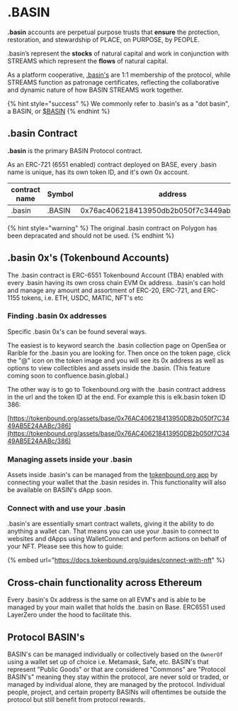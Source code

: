 # .BASIN

**.basin** accounts are perpetual purpose trusts that **ensure** the protection, restoration, and stewardship of PLACE, on PURPOSE, by PEOPLE. &#x20;

.basin’s represent the **stocks** of natural capital and work in conjunction with STREAMS which represent the **flows** of natural capital.

As a platform cooperative, [.basin's](.basin.md) are 1:1 membership of the protocol, while STREAMS function as patronage certificates, reflecting the collaborative and dynamic nature of how BASIN STREAMS work together.

{% hint style="success" %}
We commonly refer to .basin's as a "dot basin", a BASIN, or [$BASIN](https://twitter.com/search?q=%24BASIN)
{% endhint %}

## .basin Contract

**.basin** is the primary BASIN Protocol contract.&#x20;

As an ERC-721 (6551 enabled) contract deployed on BASE, every .basin name is unique, has its own token ID, and it's own 0x account.&#x20;

<table data-full-width="true"><thead><tr><th width="164">contract name</th><th width="93">Symbol</th><th>address</th><th data-type="content-ref"></th></tr></thead><tbody><tr><td>.basin</td><td>.BASIN</td><td>0x76ac406218413950db2b050f7c3449ab5e24aabc</td><td><a href="https://basescan.org/token/0x76ac406218413950db2b050f7c3449ab5e24aabc">https://basescan.org/token/0x76ac406218413950db2b050f7c3449ab5e24aabc</a></td></tr></tbody></table>

{% hint style="warning" %}
The original .basin contract on Polygon has been depracated and should not be used.
{% endhint %}

## .basin 0x's (Tokenbound Accounts)

The .basin contract is ERC-6551 Tokenbound Account (TBA) enabled with every .basin having its own cross chain EVM 0x address.  .basin's can hold and manage any amount and assortment of ERC-20, ERC-721, and ERC-1155 tokens, i.e. ETH, USDC, MATIC, NFT's etc

### Finding .basin 0x addresses

Specific .basin 0x's can be found several ways. &#x20;

The easiest is to keyword search the .basin collection page on OpenSea or Rarible for the .basin you are looking for. Then once on the token page, click the "@" icon on the token image and you will see its 0x address as well as options to view collectibles and assets inside the .basin.  (This feature coming soon to confluence.basin.global.)

The other way is to go to Tokenbound.org with the .basin contract address in the url and the token ID at the end.  For example this is elk.basin token ID 386:

[https://tokenbound.org/assets/base/0x76AC406218413950DB2b050f7C3449AB5E24AABc/386](https://tokenbound.org/assets/base/0x76AC406218413950DB2b050f7C3449AB5E24AABc/386)

### Managing assets inside your .basin

Assets inside .basin's can be managed from the [tokenbound.org app](https://tokenbound.org/) by connecting your wallet that the .basin resides in. This functionality will also be available on BASIN's dApp soon.

### Connect with and use your .basin

.basin's are essentially smart contract wallets, giving it the ability to do anything a wallet can. That means you can use your .basin to connect to websites and dApps using WalletConnect and perform actions on behalf of your NFT.  Please see this how to guide:

{% embed url="https://docs.tokenbound.org/guides/connect-with-nft" %}

## Cross-chain functionality across Ethereum

Every .basin's 0x address is the same on all EVM's and is able to be managed by your main wallet that holds the .basin on Base.  ERC6551 used LayerZero under the hood to facilitate this.

## Protocol BASIN's

BASIN's can be managed individually or collectively based on the `OwnerOf` using a wallet set up of choice i.e. Metamask, Safe, etc.  BASIN's that represent "Public Goods" or that are considered "Commons" are "Protocol BASIN's" meaning they stay within the protocol, are never sold or traded, or managed by individual alone, they are managed by the protocol. Individual people, project, and certain property BASINs will oftentimes be outside the protocol but still benefit from protocol rewards.
